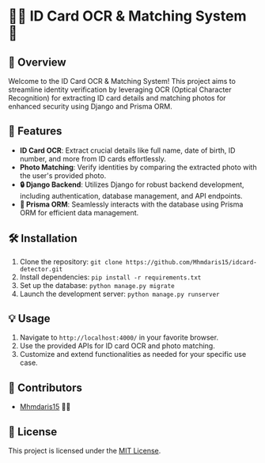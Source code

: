 # 🕵️‍♂️ ID Card OCR & Matching System 📸

## 🚀 Overview
Welcome to the ID Card OCR & Matching System! This project aims to streamline identity verification by leveraging OCR (Optical Character Recognition) for extracting ID card details and matching photos for enhanced security using Django and Prisma ORM.

## 🌟 Features
- **ID Card OCR**: Extract crucial details like full name, date of birth, ID number, and more from ID cards effortlessly.
- **Photo Matching**: Verify identities by comparing the extracted photo with the user's provided photo.
- **🔒 Django Backend**: Utilizes Django for robust backend development, including authentication, database management, and API endpoints.
- **🚀 Prisma ORM**: Seamlessly interacts with the database using Prisma ORM for efficient data management.

## 🛠️ Installation
1. Clone the repository: `git clone https://github.com/Mhmdaris15/idcard-detector.git`
2. Install dependencies: `pip install -r requirements.txt`
3. Set up the database: `python manage.py migrate`
4. Launch the development server: `python manage.py runserver`

## 💡 Usage
1. Navigate to `http://localhost:4000/` in your favorite browser.
2. Use the provided APIs for ID card OCR and photo matching.
3. Customize and extend functionalities as needed for your specific use case.

## 🤝 Contributors
- [Mhmdaris15](https://github.com/Mhmdaris15) 👨‍💻

## 📝 License
This project is licensed under the [MIT License](LICENSE).
